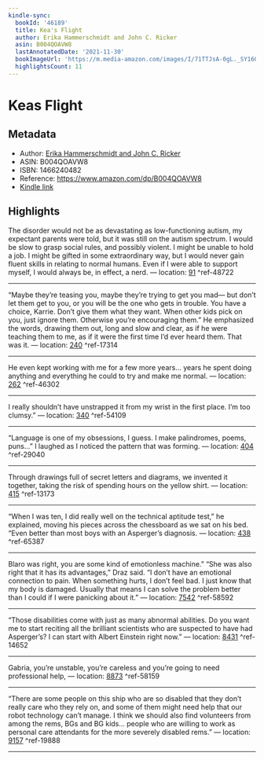 ```yaml
---
kindle-sync:
  bookId: '46189'
  title: Kea's Flight
  author: Erika Hammerschmidt and John C. Ricker
  asin: B004QOAVW8
  lastAnnotatedDate: '2021-11-30'
  bookImageUrl: 'https://m.media-amazon.com/images/I/71TTJsA-0gL._SY160.jpg'
  highlightsCount: 11
---
```

# Keas Flight
## Metadata
* Author: [Erika Hammerschmidt and John C. Ricker](https://www.amazon.comundefined)
* ASIN: B004QOAVW8
* ISBN: 1466240482
* Reference: https://www.amazon.com/dp/B004QOAVW8
* [Kindle link](kindle://book?action=open&asin=B004QOAVW8)

## Highlights
The disorder would not be as devastating as low-functioning autism, my expectant parents were told, but it was still on the autism spectrum. I would be slow to grasp social rules, and possibly violent. I might be unable to hold a job. I might be gifted in some extraordinary way, but I would never gain fluent skills in relating to normal humans. Even if I were able to support myself, I would always be, in effect, a nerd. — location: [91](kindle://book?action=open&asin=B004QOAVW8&location=91) ^ref-48722

---
“Maybe they’re teasing you, maybe they’re trying to get you mad— but don’t let them get to you, or you will be the one who gets in trouble. You have a choice, Karrie. Don’t give them what they want. When other kids pick on you, just ignore them. Otherwise you’re encouraging them.” He emphasized the words, drawing them out, long and slow and clear, as if he were teaching them to me, as if it were the first time I’d ever heard them. That was it. — location: [240](kindle://book?action=open&asin=B004QOAVW8&location=240) ^ref-17314

---
He even kept working with me for a few more years... years he spent doing anything and everything he could to try and make me normal. — location: [262](kindle://book?action=open&asin=B004QOAVW8&location=262) ^ref-46302

---
I really shouldn’t have unstrapped it from my wrist in the first place. I’m too clumsy.” — location: [340](kindle://book?action=open&asin=B004QOAVW8&location=340) ^ref-54109

---
“Language is one of my obsessions, I guess. I make palindromes, poems, puns...” I laughed as I noticed the pattern that was forming. — location: [404](kindle://book?action=open&asin=B004QOAVW8&location=404) ^ref-29040

---
Through drawings full of secret letters and diagrams, we invented it together, taking the risk of spending hours on the yellow shirt. — location: [415](kindle://book?action=open&asin=B004QOAVW8&location=415) ^ref-13173

---
“When I was ten, I did really well on the technical aptitude test,” he explained, moving his pieces across the chessboard as we sat on his bed. “Even better than most boys with an Asperger’s diagnosis. — location: [438](kindle://book?action=open&asin=B004QOAVW8&location=438) ^ref-65387

---
Blaro was right, you are some kind of emotionless machine.” “She was also right that it has its advantages,” Draz said. “I don’t have an emotional connection to pain. When something hurts, I don’t feel bad. I just know that my body is damaged. Usually that means I can solve the problem better than I could if I were panicking about it.” — location: [7542](kindle://book?action=open&asin=B004QOAVW8&location=7542) ^ref-58592

---
“Those disabilities come with just as many abnormal abilities. Do you want me to start reciting all the brilliant scientists who are suspected to have had Asperger’s? I can start with Albert Einstein right now.” — location: [8431](kindle://book?action=open&asin=B004QOAVW8&location=8431) ^ref-14652

---
Gabria, you’re unstable, you’re careless and you’re going to need professional help, — location: [8873](kindle://book?action=open&asin=B004QOAVW8&location=8873) ^ref-58159

---
“There are some people on this ship who are so disabled that they don’t really care who they rely on, and some of them might need help that our robot technology can’t manage. I think we should also find volunteers from among the rems, BGs and BG kids... people who are willing to work as personal care attendants for the more severely disabled rems.” — location: [9157](kindle://book?action=open&asin=B004QOAVW8&location=9157) ^ref-19888

---
